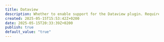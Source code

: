 ```yaml
---
title: Dataview
description: Whether to enable support for the Dataview plugin. Requires Dataview to be installed and enabled.
created: 2025-05-15T15:53:42Z+0200
date: 2025-05-15T20:33:39Z+0200
publish: true
default_value: "true"
---
```


